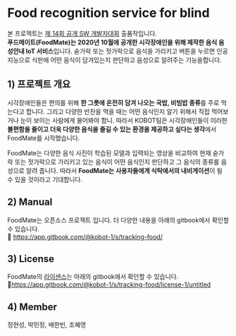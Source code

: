 # Food recognition service for blind 
본 프로젝트는 [제 14회 공개 SW 개발자대회](https://www.oss.kr/ ) 출품작입니다.  
**푸드메이트(FoodMate)는 2020년 10월에 공개한 시각장애인을 위해 제작한 음식 음성안내 IoT 서비스**입니다. 숟가락 또는 젓가락으로 음식을 가리키고 버튼을 누르면 인공지능으로 식판에  어떤 음식이 담겨있는지 판단하고 음성으로 알려주는 기능을합니다.  
## 1) 프로젝트 개요
시각장애인들은 편의를 위해 **한 그릇에 온전히 담겨 나오는 국밥, 비빔밥 종류**를 주로 먹는다고 합니다. 그리고 다양한 반찬을 먹을 때는 어떤 음식인지 알기 위해서 직접 먹어보거나 눈이 보이는 사람에게 물어봐야 합니. 따라서 KOBOT팀은 시각장애인들이 이러한 **불편함을 줄이고 더욱 다양한 음식을 즐길 수 있는 환경을 제공하고 싶다는 생각**에서 FoodMate를 시작했습니다.  

FoodMate는 다양한 음식 사진이 학습된 모델과 입력되는 영상을 비교하여 현재 숟가락 또는 젓가락으로 가리키고 있는 음식이 어떤 음식인지 판단하고 그 음식의 종류를 음성으로 알려 줍니다. 따라서 **FoodMate는 사용자들에게 식탁에서의 내비게이션**이 될 수 있을 것이라고 기대합니다.      

## 2) Manual
FoodMate는 오픈소스 프로젝트 입니다. 더 다양한 내용을 아래의 gitbook에서 확인할 수 있습니다.  
:bookmark: https://app.gitbook.com/@kobot-1/s/tracking-food/
## 3) License
FoodMate의 [라이센스](https://github.com/Johyeyoung/2020_OSScontest_Tracking-Food/blob/master/LICENSE)는 아래의 gitbook에서 확인할 수 있습니다.  
:bookmark:https://app.gitbook.com/@kobot-1/s/tracking-food/license-1/untitled
## 4) Member 
정현성, 박민정, 배한빈, 조혜영

